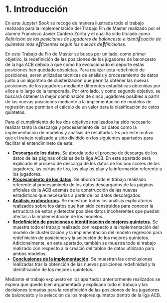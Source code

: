 # 1. Introducción

En este *Jupyter Book* se recoge de manera ilustrada todo el trabajo realizado para la implementación del Trabajo Fin de Máster realizado por el alumno Francisco Javier Cantero Zorita y el cual ha sido titulado como *Refinición de las posiciones de jugadores de baloncesto e identicación de quintetos más eficientes según las nuevas definiciones*. 

En este Trabajo de Fin de Máster se busca por un lado, como primer objetivo, la redefinición de las posiciones de los jugadores de baloncesto de la liga ACB debido a que como ha evolucionado el deporte estas posiciones han quedado obsoletas. Para realizar esta redefinició de posiciones, seran utilizadas técnicas de análisis y procesamiento de datos junto a un algoritmo de clusterización que permita obtener las nuevas posiciones de los jugadores mediante diferentes estadísticas obtenidas por ellos a lo largo de la temporada. Por otro lado, y como segundo objetivo, se buscará obtener la mejor combinación de cinco jugadores posibles a partir de las nuevas posiciones mediante a la implementación de modelos de regresión que permitan el cálculo de un valor para la clasificación de estos quintetos.

Para el cumplimiento de los dos objetivos realizados ha sido necesario realizar tanto la descarga y procesamiento de  los datos como la implementación de modelos y análisis de resultados. Es por este motivo que el trabajo realizado a sido dividido en los siguientes apartados para facilitar el entendimineto de este:
* **[Descarga de los datos](2.%20Descarga%20de%20datos.md).** Se aborda todo el proceso de descarga de los datos de las páginas oficiales de la liga ACB. En este apartado será explicado el proceso de descarga de los datos de los box scores de los jugadores, las cartas de tiro, los play by play y la información referente a los jugadores.
* **[Procesamiento de los datos](3.%20Procesamiento%20de%20los%20datos.md).** Se aborda todo el trabajo realizado referente al procesamineto de los datos descargados de las páginas oficiales de la ACB además de la construcción de las nuevas estadísticas que necesarias a partir de los datos descargados.
* **[Análisis exploratorios](4.%20Análisis%20exploratorios.md).** Se muestran todos los análisis exploratorios realizados sobre los datos que han sido construidos para conocer la estructura de estos y detectar posibles datos incoherentes que puedan afectar a la implementación de los modelos.
* **[Redefinición de posiciones e identificación de mejores quintetos](5.%20Implementacion.md).** Se muestra todo el trabajo realizado con respecto a la implementación del modelo de clusterización y la implementación del modelo regresión para redefinición de posiciones y la selección de los mejores quintetos. Adicionalmente, en este apartado, también se muestra todo el trabajo realizado con respecto a la creació del tablon de datos utilizado para ambos modelos.
* **[Conclusiones de la implementación](6.%20Conclusiones.md).** Se muestran las conclusiones realizadas tras la obtención de las nuevas posiciones redefinidad y la identificación de los mejores quintetos.


Mediante el trabajo expluesto en los apartados anteriormente realizados se espera que quede bien argumentado y explicado todo el trabajo y las decisiones tomadas para la redefinición de las posiciones de los jugadores de baloncesto y la selección de los mejores quintetos dentro de la liga ACB.